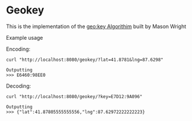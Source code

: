 
# Geokey
This is the implementation of the [geo:key Algorithim](https://www.linkedin.com/pulse/geokey-new-open-memorable-geocoding-system-jaime-olivares) built by Mason Wright

Example usage

Encoding: 
```
curl "http://localhost:8080/geokey/?lat=41.8781&lng=87.6298"

Outputting
>>> E6460:98EE0
```
Decoding: 
```
curl "http://localhost:8080/geokey/?key=E7D12:9A096"

Outputting
>>> {"lat":41.87805555555556,"lng":87.62972222222223}
```
